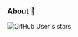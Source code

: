 ### About 👋
<img alt="GitHub User's stars" src="https://img.shields.io/github/stars/chrisbergeron?style=social"> 
<!--
**chrisbergeron/chrisbergeron** is a ✨ _special_ ✨ repository because its `README.md` (this file) appears on your GitHub profile.

Here are some ideas to get you started:

- 🔭 I’m currently working on ...
- 🌱 I’m currently learning ...
- 👯 I’m looking to collaborate on ...
- 🤔 I’m looking for help with ...
- 💬 Ask me about ...
- 📫 How to reach me: ...
- 😄 Pronouns: ...
- ⚡ Fun fact: ...
-->

<hr>
<img alt="Keybase PGP" src="https://img.shields.io/keybase/pgp/bergeron?style=for-the-badge&logo=facebook&logoColor=white"> 
<a href="https://twitter.com/bergeron" target="blank"><img alt="Twitter Follow" src="https://img.shields.io/twitter/follow/bergeron?style=for-the-badge&logo=twitter&logoColor=white"></a> 
<a href="https://medium.com/@c_bergeron" target="blank"><img align="center" src="https://img.shields.io/badge/Medium-12100E?style=for-the-badge&logo=medium&logoColor=white" alt="@c_bergeron" /></a> 
<a href="https://www.linkedin.com/in/christopherbergeron1/" target="blank"><img align="center" src="https://img.shields.io/badge/LinkedIn-0077B5?style=for-the-badge&logo=linkedin&logoColor=white" alt="christopherbergeron1"/></a> 
<a href="https://keybase.com/bergeron" target="blank"><img align="center" src="https://img.shields.io/badge/Keybase?style=for-the-badge&logo=instagram&logoColor=white" alt="bergeron" /></a>  
<a href="https://fb.com/cbergeron" target="blank"><img align="center" src="https://img.shields.io/badge/Facebook-1877F2?style=for-the-badge&logo=facebook&logoColor=white" alt="cbergeron" /></a>
